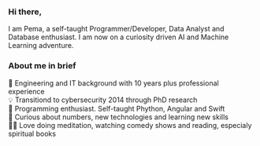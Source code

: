 
### Hi there,
I am Pema, a self-taught Programmer/Developer, Data Analyst and Database enthusiast. I am now 
on a curiosity driven AI and Machine Learning adventure.

### About me in brief
🌷 Engineering and IT background with 10 years plus professional experience <br />
💡 Transitiond to cybersecurity 2014 through PhD research  <br />
🌸 Programming enthusiast. Self-taught Phython, Angular and Swift  <br />
🌷 Curious about numbers, new technologies and learning new skills  <br />
🧘‍♂️ Love doing meditation, watching comedy shows and reading, especialy spiritual books  <br />
